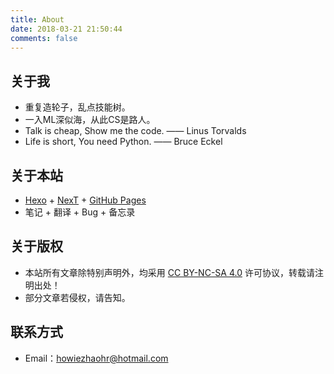 ```yaml
---
title: About
date: 2018-03-21 21:50:44
comments: false
---
```


## 关于我

+ 重复造轮子，乱点技能树。
+ 一入ML深似海，从此CS是路人。
+ Talk is cheap, Show me the code.  ——  Linus Torvalds
+ Life is short, You need Python.  ——  Bruce Eckel

## 关于本站

+ [Hexo](https://hexo.io/zh-cn/) + [NexT](https://theme-next.org/) + [GitHub Pages](https://pages.github.com/)
+ 笔记 + 翻译 + Bug + 备忘录

## 关于版权

+ 本站所有文章除特别声明外，均采用 [CC BY-NC-SA 4.0](https://creativecommons.org/licenses/by-nc-sa/4.0/deed.zh) 许可协议，转载请注明出处！
+ 部分文章若侵权，请告知。

## 联系方式

+ Email：howiezhaohr@hotmail.com